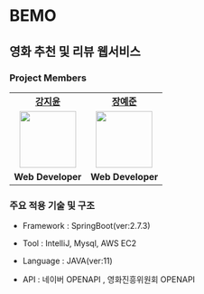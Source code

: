# BEMO
## 영화 추천 및 리뷰 웹서비스


### Project Members 

<table>
   <tr>
    <td align="center"><b><a href="https://github.com/jeeyoun-kang">강지윤</a></b></td>
    <td align="center"><b><a href="https://github.com/JYJProgram">장예준</a></b></td>
    
  </tr>
  <tr>
     <td align="center"><a href="https://github.com/jeeyoun-kang"><img src="https://avatars.githubusercontent.com/u/59076085?v=4" width="100px" /></a></td>
    <td align="center"><a href="https://github.com/JYJProgram"><img src="https://avatars.githubusercontent.com/u/33517050?v=4" width="100px" /></a></td>
  </tr>
  <tr>
    <td align="center"><b>Web Developer</b></td>
    <td align="center"><b>Web Developer</b></td>
   
  </tr>
</table>

### 주요 적용 기술 및 구조

- Framework : SpringBoot(ver:2.7.3)

- Tool : IntelliJ, Mysql, AWS EC2

- Language : JAVA(ver:11)

- API : 네이버 OPENAPI , 영화진흥위원회 OPENAPI
